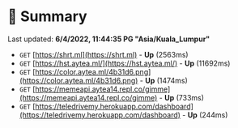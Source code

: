 # 📖 Summary
Last updated: **6/4/2022, 11:44:35 PG "Asia/Kuala_Lumpur"**

- `GET` [https://shrt.ml](https://shrt.ml) - **Up** (2563ms)
- `GET` [https://hst.aytea.ml/](https://hst.aytea.ml/) - **Up** (11692ms)
- `GET` [https://color.aytea.ml/4b31d6.png](https://color.aytea.ml/4b31d6.png) - **Up** (1474ms)
- `GET` [https://memeapi.aytea14.repl.co/gimme](https://memeapi.aytea14.repl.co/gimme) - **Up** (733ms)
- `GET` [https://teledrivemy.herokuapp.com/dashboard](https://teledrivemy.herokuapp.com/dashboard) - **Up** (244ms)
